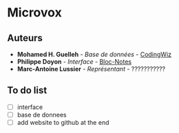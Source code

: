 # Microvox

## Auteurs
* **Mohamed H. Guelleh** - *Base de données* - [CodingWiz](https://github.com/CodingWiz)
* **Philippe Doyon** - *Interface* - [Bloc-Notes](https://github.com/bloc-notes)
* **Marc-Antoine Lussier** - *Représentant* - ???????????

## To do list
* [ ] interface
* [ ] base de donnees
* [ ] add website to github at the end
